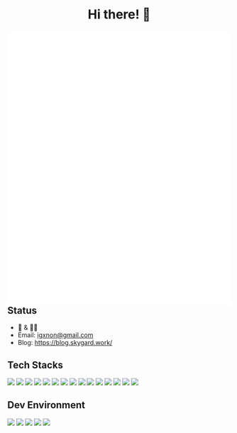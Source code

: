 <h1 align="center">Hi there! 👋</h1>

<img align='left' src='github-metrics.svg'>

## Status

- 🎸 & 👨‍💻
- Email: igxnon@gmail.com
- Blog: https://blog.skygard.work/

## Tech Stacks

![](https://img.shields.io/badge/-Golang-black?style=for-the-badge&logo=go)
![](https://img.shields.io/badge/-Java-black?style=for-the-badge&logo=openjdk)
![](https://img.shields.io/badge/-Kotlin-black?style=for-the-badge&logo=kotlin)
![](https://img.shields.io/badge/-Python-black?style=for-the-badge&logo=python)
![](https://img.shields.io/badge/-Rust-black?style=for-the-badge&logo=rust)
![](https://img.shields.io/badge/-Docker-black?style=for-the-badge&logo=docker)
![](https://img.shields.io/badge/-Kubernetes-black?style=for-the-badge&logo=kubernetes)
![](https://img.shields.io/badge/-Redis-black?style=for-the-badge&logo=redis)
![](https://img.shields.io/badge/-Mysql-black?style=for-the-badge&logo=mysql)
![](https://img.shields.io/badge/-Mongodb-black?style=for-the-badge&logo=mongodb)
![](https://img.shields.io/badge/-Tensorflow-black?style=for-the-badge&logo=tensorflow)
![](https://img.shields.io/badge/-Keras-black?style=for-the-badge&logo=keras)
![](https://img.shields.io/badge/-Pytorch-black?style=for-the-badge&logo=pytorch)
![](https://img.shields.io/badge/-Android-black?style=for-the-badge&logo=android)
![](https://img.shields.io/badge/-Nukkit-black?style=for-the-badge&logo=minecraft)


## Dev Environment

![](https://img.shields.io/badge/-MacOS-black?style=for-the-badge&logo=apple)
![](https://img.shields.io/badge/-Archlinux-black?style=for-the-badge&logo=archlinux)
![](https://img.shields.io/badge/-Neovim-black?style=for-the-badge&logo=neovim)
![](https://img.shields.io/badge/-Jetbrains-black?style=for-the-badge&logo=jetbrains)
![](https://img.shields.io/badge/-AndroidStudio-black?style=for-the-badge&logo=android)

